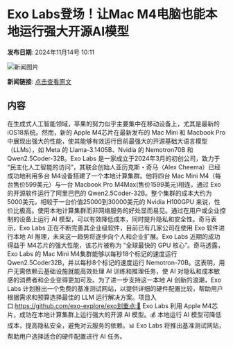 # Exo Labs登场！让Mac M4电脑也能本地运行强大开源AI模型

**发布日期**: 2024年11月14号 10:11

![新闻图片](https://upload.chinaz.com/2024/1114/6386717586419130324581976.png)

**新闻链接**: [点击查看原文](https://www.aibase.com/zh/news/13225)

## 内容

在生成式人工智能领域，苹果的努力似乎主要集中在移动设备上，尤其是最新的 iOS18系统。然而，新的 Apple M4芯片在最新发布的 Mac Mini 和 Macbook Pro 中展现出强大的性能，使其能够有效运行目前最强大的开源基础大语言模型（LLMs），如 Meta 的 Llama-3.1405B、Nvidia 的 Nemotron70B 和 Qwen2.5Coder-32B。Exo Labs 是一家成立于2024年3月的初创公司，致力于 “民主化人工智能的访问”，其联合创始人亚历克斯・奇马（Alex Cheema）已经成功地利用多台 M4设备搭建了一个本地计算集群。他将四台 Mac Mini M4（每台售价599美元）与一台 Macbook Pro M4Max(售价1599美元)相连，通过 Exo 的开源软件运行了阿里巴巴的 Qwen2.5Coder-32B。整个集群的成本大约为5000美元，相较于一台价值25000到30000美元的 Nvidia H100GPU 来说，性价比极高。使用本地计算集群而非网络服务的好处显而易见。通过在用户或企业控制的设备上运行 AI 模型，可以有效降低成本，同时提升隐私和安全性。奇马表示，Exo Labs 正在不断完善其企业级软件，目前已有几家公司在使用 Exo 软件进行本地 AI 推理，未来这一趋势将逐步向个人和企业扩展。Exo Labs 近期的成功得益于 M4芯片的强大性能，该芯片被称为 “全球最快的 GPU 核心”。奇马透露，Exo Labs 的 Mac Mini M4集群能够以每秒18个标记的速度运行 Qwen2.5Coder32B，并以每秒8个标记的速度运行 Nemotron-70B。这表明，用户无需依赖云基础设施就能高效处理 AI 训练和推理任务，使 AI 对隐私和成本敏感的消费者和企业变得更加可及。为了进一步支持这一本地 AI 创新的浪潮，Exo Labs 计划推出一个免费的基准测试网站，以提供详细的硬件配置比较，帮助用户根据需求和预算选择最佳的 LLM 运行解决方案。项目入口:https://github.com/exo-explore/exo划重点:🌟 Exo Labs 利用 Apple M4芯片，成功在本地计算集群上运行强大的开源 AI 模型。💰 本地运行 AI 模型可降低成本，提高隐私安全，避免对云服务的依赖。📊 Exo Labs 将推出基准测试网站，帮助用户选择适合的硬件配置进行 AI 任务。
